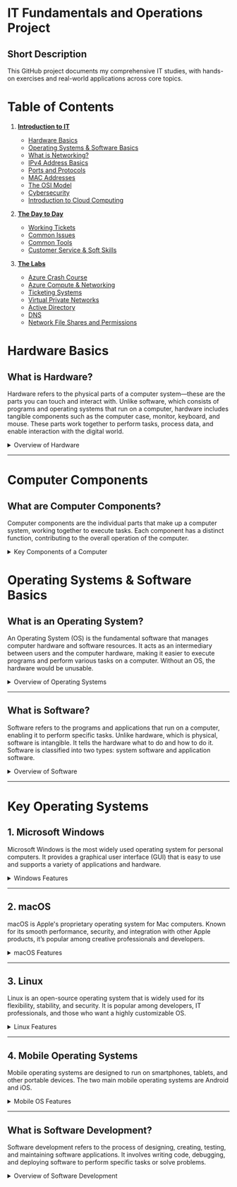 # IT Fundamentals and Operations Project

## Short Description
This GitHub project documents my comprehensive IT studies, with hands-on exercises and real-world applications across core topics.
# Table of Contents

1. **[Introduction to IT](#introduction-to-it)**
   - [Hardware Basics](#hardware-basics)
   - [Operating Systems & Software Basics](#operating-systems--software-basics)
   - [What is Networking?](#what-is-networking)
   - [IPv4 Address Basics](#ipv4-address-basics)
   - [Ports and Protocols](#ports-and-protocols)
   - [MAC Addresses](#mac-addresses)
   - [The OSI Model](#the-osi-model)
   - [Cybersecurity](#cybersecurity)
   - [Introduction to Cloud Computing](#introduction-to-cloud-computing)

2. **[The Day to Day](#the-day-to-day)**
   - [Working Tickets](#working-tickets)
   - [Common Issues](#common-issues)
   - [Common Tools](#common-tools)
   - [Customer Service & Soft Skills](#customer-service--soft-skills)

3. **[The Labs](#the-labs)**
   - [Azure Crash Course](#azure-crash-course)
   - [Azure Compute & Networking](#azure-compute--networking)
   - [Ticketing Systems](#ticketing-systems)
   - [Virtual Private Networks](#virtual-private-networks)
   - [Active Directory](#active-directory)
   - [DNS](#dns)
   - [Network File Shares and Permissions](#network-file-shares-and-permissions)
  









# Hardware Basics

## What is Hardware?

Hardware refers to the physical parts of a computer system—these are the parts you can touch and interact with. Unlike software, which consists of programs and operating systems that run on a computer, hardware includes tangible components such as the computer case, monitor, keyboard, and mouse. These parts work together to perform tasks, process data, and enable interaction with the digital world.

<details>
  <summary>Overview of Hardware</summary>

- Hardware is essential because it provides the foundation for all computer operations.
- It’s divided into internal and external components, each playing specific roles in computer functionality.
- Properly understanding hardware helps in troubleshooting, upgrading, and optimizing computer performance.

</details>

---

# Computer Components

## What are Computer Components?

Computer components are the individual parts that make up a computer system, working together to execute tasks. Each component has a distinct function, contributing to the overall operation of the computer.

<details>
  <summary>Key Components of a Computer</summary>

1. **Central Processing Unit (CPU)**:
   - The “brain” of the computer that processes instructions and performs calculations.
   - Executes tasks in programs, like opening files, browsing, and running applications.

2. **Memory (RAM)**:
   - Random Access Memory (RAM) temporarily stores data for quick access by the CPU.
   - RAM impacts speed and multitasking capabilities, allowing for the efficient running of multiple applications.

3. **Storage Drive (HDD/SSD)**:
   - Hard Disk Drives (HDDs) and Solid-State Drives (SSDs) are used to store data permanently.
   - SSDs are generally faster and more efficient, while HDDs offer more storage capacity at a lower cost.

4. **Motherboard**:
   - The main circuit board connecting all components of the computer.
   - Acts as the backbone, allowing communication between the CPU, memory, storage, and peripherals.

5. **Power Supply Unit (PSU)**:
   - Supplies power to all computer components.
   - Ensures stable power distribution to avoid system failures and component damage.

6. **Graphics Processing Unit (GPU)**:
   - Also known as a video card, the GPU is essential for rendering images, videos, and animations.
   - Vital for tasks involving high graphics processing, such as gaming or video editing.

7. **Cooling System**:
   - Includes fans, heat sinks, or liquid coolers that prevent components from overheating.
   - Essential for maintaining system performance and longevity.

8. **Input and Output Devices (Peripherals)**:
   - Devices such as the keyboard, mouse, and monitor, which allow users to interact with the computer.
   - Essential for inputting commands and viewing outputs.

</details>



# Operating Systems & Software Basics

## What is an Operating System?

An Operating System (OS) is the fundamental software that manages computer hardware and software resources. It acts as an intermediary between users and the computer hardware, making it easier to execute programs and perform various tasks on a computer. Without an OS, the hardware would be unusable.

<details>
  <summary>Overview of Operating Systems</summary>

- An OS handles the basic functions like managing files, executing applications, and interacting with peripheral devices.
- It provides a user interface (UI) that allows users to interact with the machine in a meaningful way.
- Popular operating systems include Microsoft Windows, macOS, Linux, and mobile OS like iOS and Android.

</details>

---

## What is Software?

Software refers to the programs and applications that run on a computer, enabling it to perform specific tasks. Unlike hardware, which is physical, software is intangible. It tells the hardware what to do and how to do it. Software is classified into two types: system software and application software.

<details>
  <summary>Overview of Software</summary>

- **System Software**: Includes operating systems, device drivers, and utilities that help manage computer resources.
- **Application Software**: Programs like word processors, web browsers, and games designed to help users perform specific tasks.
- Software enables functionality, customization, and performance of computers based on user needs.

</details>

---

# Key Operating Systems

## 1. Microsoft Windows

Microsoft Windows is the most widely used operating system for personal computers. It provides a graphical user interface (GUI) that is easy to use and supports a variety of applications and hardware.

<details>
  <summary>Windows Features</summary>

- Easy-to-use GUI with features like Start Menu, Taskbar, and File Explorer.
- Supports a wide range of software applications for productivity, entertainment, and professional tasks.
- Frequently used in business environments and home computing.

</details>

---

## 2. macOS

macOS is Apple's proprietary operating system for Mac computers. Known for its smooth performance, security, and integration with other Apple products, it’s popular among creative professionals and developers.

<details>
  <summary>macOS Features</summary>

- Highly secure and stable with integrated software tools like Finder, Safari, and Time Machine.
- Seamless integration with Apple’s ecosystem, including iPhone, iPad, and Apple Watch.
- Known for its user-friendly interface and strong design capabilities.

</details>

---

## 3. Linux

Linux is an open-source operating system that is widely used for its flexibility, stability, and security. It is popular among developers, IT professionals, and those who want a highly customizable OS.

<details>
  <summary>Linux Features</summary>

- Open-source, meaning the source code is publicly available for modification and redistribution.
- Highly customizable to meet specific needs, with various distributions like Ubuntu, Fedora, and Debian.
- Widely used in server environments due to its stability and security.

</details>

---

## 4. Mobile Operating Systems

Mobile operating systems are designed to run on smartphones, tablets, and other portable devices. The two main mobile operating systems are Android and iOS.

<details>
  <summary>Mobile OS Features</summary>

- **Android**: Open-source and highly customizable, it is the most widely used mobile OS.
- **iOS**: A closed ecosystem designed by Apple, known for its smooth performance, security, and integration with the Apple ecosystem.

</details>

---

## What is Software Development?

Software development refers to the process of designing, creating, testing, and maintaining software applications. It involves writing code, debugging, and deploying software to perform specific tasks or solve problems.

<details>
  <summary>Overview of Software Development</summary>

- **Software Development Life Cycle (SDLC)**: The process of planning, developing, testing, and maintaining software.
- Involves various programming languages (like Java, Python, C++) and frameworks to build robust applications.
- Developers follow methodologies such as Agile, Waterfall, and DevOps to improve software quality and deliver functionality.

</details>
